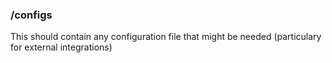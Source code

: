 ### /configs

This should contain any configuration file that might be needed (particulary for external integrations)